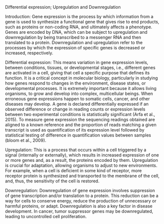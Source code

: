 Differential expression; Upregulation and Downregulation

Introduction: Gene expression is the process by which information from a gene is used to synthesize a functional gene that gives rise to end products, such as proteins or non-coding RNA, and ultimately affects a phenotype. Genes are encoded by DNA, which can be subject to upregulation and downregulation by being transcribed to a messenger RNA and then translated to a protein. Downregulation and upregulation refer to the processes by which the expression of specific genes is decreased or increased, respectively.

Differential expression: This means variation in gene expression levels, between conditions, tissues, or developmental stages, i.e., different genes are activated in a cell, giving that cell a specific purpose that defines its function. It is a critical concept in molecular biology, particularly in studying how genes respond to changes in the environment, disease states, or developmental processes. It is extremely important because it allows living organisms, to grow and develop into complex, multicellular beings. When erroneous gene expressions happen to somatic cells, cancer, and other diseases may develop. A gene is declared differentially expressed if an observed difference or change in reading counts or expression levels between two experimental conditions is statistically significant (Arfa et al., 2015). To measure gene expression the sequencing readings obtained are aligned to a known reference and the proportion of reads matching a given transcript is used as quantification of its expression level followed by statistical testing of difference in quantification values between samples (bloom et al., 2009). 

Upregulation: This is a process that occurs within a cell triggered by a signal (internally or externally), which results in increased expression of one or more genes and, as a result, the proteins encoded by them. Upregulation is crucial for adaptation, allowing organisms to adjust to new environments. For example, when a cell is deficient in some kind of receptor, more receptor protein is synthesized and transported to the membrane of the cell, and, thus, the sensitivity of the cell is restored.

Downregulation: Downregulation of gene expression involves suppression of gene transcription and/or translation to a protein. This reduction can be a way for cells to conserve energy, reduce the production of unnecessary or harmful proteins, or adapt. Downregulation is also a key factor in disease development. In cancer, tumor suppressor genes may be downregulated, leading to uncontrolled cell proliferation. 

 

